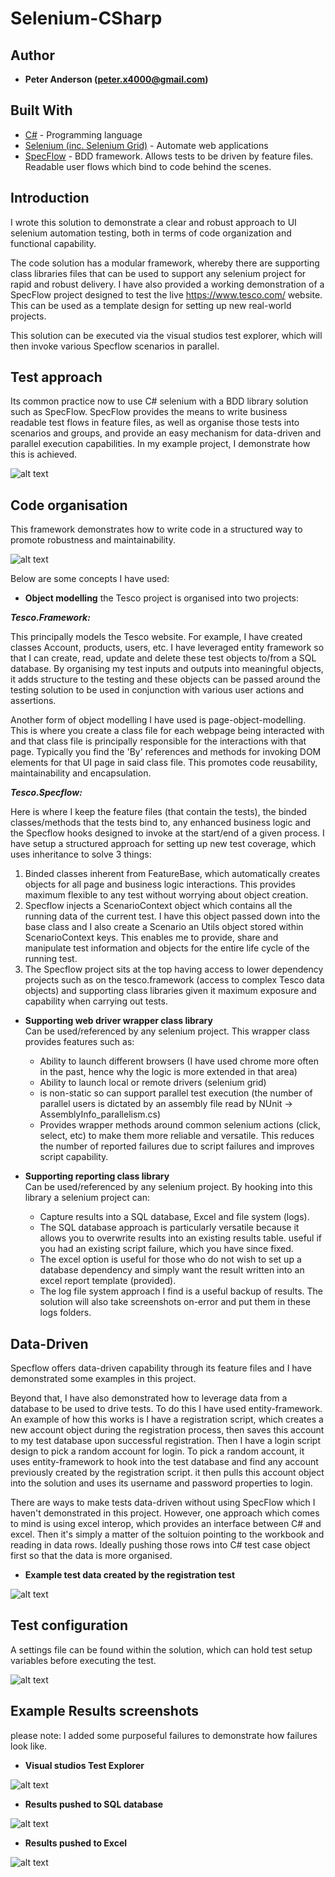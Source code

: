 # Selenium-CSharp

## Author

* **Peter Anderson (peter.x4000@gmail.com)** 

## Built With

* [C#](https://en.wikipedia.org/wiki/C_Sharp_(programming_language)) - Programming language
* [Selenium (inc. Selenium Grid)](https://en.wikipedia.org/wiki/Selenium_(software)) - Automate web applications
* [SpecFlow](https://specflow.org/) - BDD framework. Allows tests to be driven by feature files. Readable user flows which bind to code behind the scenes.

## Introduction

I wrote this solution to demonstrate a clear and robust approach to UI selenium automation testing, both in terms of code organization and functional capability. 

The code solution has a modular framework, whereby there are supporting class libraries files that can be used to support any selenium project for rapid and robust delivery.
I have also provided a working demonstration of a SpecFlow project designed to test the live https://www.tesco.com/ website. This can be used as a template design for setting up new real-world projects. 

This solution can be executed via the visual studios test explorer, which will then invoke various Specflow scenarios in parallel. 


## Test approach

Its common practice now to use C# selenium with a BDD library solution such as SpecFlow. 
SpecFlow provides the means to write business readable test flows in feature files, as well as organise those tests into scenarios and groups, and provide an easy mechanism for data-driven and parallel execution capabilities. 
In my example project, I demonstrate how this is achieved. 

![alt text](https://i.ibb.co/8sFkcqX/feature.png)

## Code organisation

This framework demonstrates how to write code in a structured way to promote robustness and maintainability. 

![alt text](https://i.ibb.co/0cMQ7hJ/org.png)


Below are some concepts I have used:

 * **Object modelling** 
the Tesco project is organised into two projects:

***Tesco.Framework:***

This principally models the Tesco website. For example, I have created classes Account, products, users, etc. I have leveraged entity framework so that I can create, read, update and delete these test objects to/from a SQL database. 
By organising my test inputs and outputs into meaningful objects, it adds structure to the testing and these objects can be passed around the testing solution to be used in conjunction with various user actions and assertions. 

Another form of object modelling I have used is page-object-modelling. This is where you create a class file for each webpage being interacted with and that class file is principally responsible for the interactions with that page. 
Typically you find the 'By' references and methods for invoking DOM elements for that UI page in said class file. This promotes code reusability, maintainability and encapsulation. 

***Tesco.Specflow:***

Here is where I keep the feature files (that contain the tests), the binded classes/methods that the tests bind to, any enhanced business logic and the Specflow hooks designed to invoke at the start/end of a given process.
I have setup a structured approach for setting up new test coverage, which uses inheritance to solve 3 things:
1) Binded classes inherent from FeatureBase, which automatically creates objects for all page and business logic interactions. This provides maximum flexible to any test without worrying about object creation. 
2) Specflow injects a ScenarioContext object which contains all the running data of the current test. I have this object passed down into the base class and I also create a Scenario an Utils object stored within ScenarioContext keys. This enables me to provide,  share and manipulate test information and objects for the entire life cycle of the running test.
3) The Specflow project sits at the top having access to lower dependency projects such as on the tesco.framework (access to complex Tesco data objects) and supporting class libraries given it maximum exposure and capability when carrying out tests. 


 * **Supporting web driver wrapper class library**  
Can be used/referenced by any selenium project. This wrapper class provides features such as:
    * Ability to launch different browsers (I have used chrome more often in the past, hence why the logic is more extended in that area)
    * Ability to launch local or remote drivers (selenium grid)
    * is non-static so can support parallel test execution (the number of parallel users is dictated by an assembly file read by NUnit -> AssemblyInfo_parallelism.cs)
    * Provides wrapper methods around common selenium actions (click, select, etc) to make them more reliable and versatile. This reduces the number of reported failures due to script failures and improves script capability.
    
 * **Supporting reporting class library**  
Can be used/referenced by any selenium project. By hooking into this library a selenium project can:
    * Capture results into a SQL database, Excel and file system (logs). 
    * The SQL database approach is particularly versatile because it allows you to overwrite results into an existing results table. useful if you had an existing script failure, which you have since fixed. 
    * The excel option is useful for those who do not wish to set up a database dependency and simply want the result written into an excel report template (provided). 
    * The log file system approach I find is a useful backup of results. The solution will also take screenshots on-error and put them in these logs folders. 
  
 
## Data-Driven
 
Specflow offers data-driven capability through its feature files and I have demonstrated some examples in this project. 

Beyond that, I have also demonstrated how to leverage data from a database to be used to drive tests. To do this I have used entity-framework. An example of how this works is I have a registration script, which creates a new account object during the registration process, then saves this account to my test database upon successful registration. 
Then I have a login script design to pick a random account for login. To pick a random account, it uses entity-framework to hook into the test database and find any account previously created by the registration script. it then pulls this account object into the solution and uses its username and password properties to login. 

There are ways to make tests data-driven without using SpecFlow which I haven't demonstrated in this project. However, one approach which comes to mind is using excel interop, which provides an interface between C# and excel. 
Then it's simply a matter of the soltuion pointing to the workbook and reading in data rows. Ideally pushing those rows into C# test case object first so that the data is more organised. 

* **Example test data created by the registration test** 

![alt text](https://i.ibb.co/4FcP5S7/DB-test-data.png)


## Test configuration

A settings file can be found within the solution, which can hold test setup variables before executing the test. 

![alt text](https://i.ibb.co/4gYnCyj/run-settings.png)

## Example Results screenshots

please note: I added some purposeful failures to demonstrate how failures look like.

* **Visual studios Test Explorer** 

![alt text](https://i.ibb.co/BZS2cZJ/test-explorer.png)


* **Results pushed to SQL database** 

![alt text](https://i.ibb.co/4Sb6KsJ/db-results.png)


* **Results pushed to Excel** 

![alt text](https://i.ibb.co/p4bR7Tk/excel-results.png)

